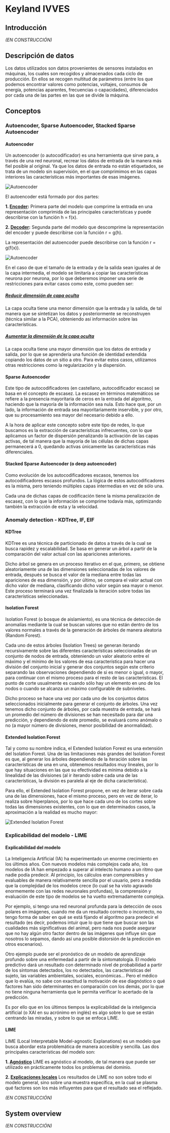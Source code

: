 # Keyland IVVES

## Introducción

*(EN CONSTRUCCIÓN)*

## Descripción de datos

Los datos utilizados son datos provenientes de sensores instalados en máquinas, los cuales son recogidos y almacenados cada ciclo de 
producción. En ellos se recogen multitud de parámetros (entre los que podemos encontrar valores como potencias, voltajes, consumos de energía,
potencias aparentes, frecuencias o capacidades), diferenciados por cada una de las partes en las que se divide la máquina.

## Conceptos

### Autoencoder, Sparse Autoencoder, Stacked Sparse Autoencoder

#### Autoencoder

Un autoencoder (o autocodificador) es una herramienta que sirve para, a través de una red neuronal, recrear los datos de entrada de la manera
más fiel posible al original. Ya que los datos de entrada no están etiquetados, se trata de un modelo sin supervisión, en el que
comprimimos en las capas interiores las características más importantes de esas imágenes.

![Autoencoder](media/KeylandIVVES-1.png?raw=true "Funcionamiento de un autoencoder")

El autoencoder está formado por dos partes:

**1. <ins>Encoder</ins>:**
    Primera parte del modelo que comprime la entrada en una representación comprimida de las principales características y puede describirse con la función h = f(x).

**2. <ins>Decoder</ins>:**
    Segunda parte del modelo que descomprime la representación del encoder y puede describirse con la función r = g(h).

La representación del autoencoder puede describirse con la función r = g(f(x)).

![Autoencoder](media/KeylandIVVES-2.png?raw=true "Representación de un autoencoder")

En el caso de que el tamaño de la entrada y de la salida sean iguales al de la capa intermedia, el modelo se limitaría a copiar las
características neurona por neurona, por lo que deberemos imponer una serie de restricciones para evitar casos como este, como pueden ser:

##### <ins>Reducir dimensión de capa oculta</ins>
La capa oculta tiene una menor dimensión que la entrada y la salida, de tal manera que se sintetizan los datos y posteriormente se reconstruyen (técnica similar a la PCA), obteniendo así información sobre las características.

##### <ins>Aumentar la dimensión de la capa oculta</ins>
La capa oculta tiene una mayor dimensión que los datos de entrada y salida, por lo que se aprendería una función de identidad extendida copiando los datos de
un sitio a otro. Para evitar estos casos, utilizamos otras restricciones como la regularización y la dispersión.

#### Sparse Autoencoder

Este tipo de autocodificadores (en castellano, autocodificador escaso) se basa en el concepto de escasez. La escasez en términos matemáticos se
refiere a la presencia mayoritaria de ceros en la entrada del algoritmo, haciendo que la mayoría de la información sea nula. Esto hace que, por
un lado, la información de entrada sea mayoritariamente inservible, y por otro, que su procesamiento sea mayor del necesario debido a ello.

A la hora de aplicar este concepto sobre este tipo de redes, lo que buscamos es la extracción de características infrecuentes, con lo que
aplicamos un factor de dispersión penalizando la activación de las capas activas, de tal manera que la mayoría de las células de dichas capas
permanecerá a 0, quedando activas únicamente las características más diferenciales.

#### Stacked Sparse Autoencoder (o deep autoencoder)

Como evolución de los autocodificadores escasos, tenemos los autocodificadores escasos profundos. La lógica de estos
autocodificadores es la misma, pero teniendo múltiples capas intermedias en vez de sólo una.

Cada una de dichas capas de codificación tiene la misma penalización de escasez, con lo que la información se comprime todavía más, optimizando
también la extracción de esta y la velocidad.

### Anomaly detection - KDTree, IF, EIF

#### KDTree

KDTree es una técnica de particionado de datos a través de la cual se busca rapidez y escalabilidad. Se basa en generar un árbol a partir de
la comparación del valor actual con las apariciones anteriores.

Dicho árbol se genera en un proceso iterativo en el que, primero, se obtiene aleatoriamente una de las dimensiones seleccionadas de los
valores de entrada, después se busca el valor de la mediana entre todas las apariciones de esa dimensión, y por último, se compara el valor
actual con dicho valor de mediana, clasificando dicho valor según sea mayor o menor. Este proceso terminará una vez finalizada la iteración
sobre todas las características seleccionadas.

#### Isolation Forest

Isolation Forest (o bosque de aislamiento), es una técnica de detección de anomalías mediante la cual se buscan valores que no están dentro de
los valores normales a través de la generación de árboles de manera aleatoria (Random Forest).

Cada uno de estos árboles (Isolation Trees) se generan iterando recursivamente sobre las diferentes características seleccionadas de un
conjunto de nodos de entrada, obteniendo un valor aleatorio entre el máximo y el mínimo de los valores de esa característica para hacer una
división del conjunto inicial y generar dos conjuntos según este criterio separando las observaciones dependiendo de si es menor o igual,
o mayor, para continuar con el mismo proceso para el resto de las características. El punto de corte usualmente es cuando sólo hay un
elemento en uno de los nodos o cuando se alcanza un máximo configurable de subniveles.

Dicho proceso se hace una vez por cada uno de los conjuntos datos seleccionados inicialmente para generar el conjunto de árboles. Una vez
tenemos dicho conjunto de árboles, por cada muestra de entrada, se hará un promedio del número de divisiones se han necesitado para dar una
predicción, y dependiendo de este promedio, se evaluará como anómalo o no (a mayor número de divisiones, menor posibilidad de anormalidad).

#### Extended Isolation Forest

Tal y como su nombre indica, el Extended Isolation Forest es una extensión del Isolation Forest. Una de las limitaciones más grandes del
Isolation Forest es que, al generar los árboles dependiendo de la iteración sobre las características de una en una, obtenemos resultados
muy lineales, por lo que hay situaciones en las que su efectividad es mínima debido a la linealidad de las divisiones (al ir iterando sobre
cada una de las características, la división es paralela al eje de dicha característica).

Para ello, el Extended Isolation Forest propone, en vez de iterar sobre cada una de las dimensiones, hace el mismo proceso, pero en vez de
iterar, lo realiza sobre hiperplanos, por lo que hace cada uno de los cortes sobre todas las dimensiones existentes, con lo que en
determinados casos, la aproximación a la realidad es mucho mayor:

![Extended Isolation Forest](media/KeylandIVVES-3.png?raw=true "IF vs EIF")

### Explicabilidad del modelo - LIME

#### Explicabilidad del modelo

La Inteligencia Artificial (IA) ha experimentado un enorme crecimiento en los últimos años. Con nuevos modelos más complejos cada año, los
modelos de IA han empezado a superar al intelecto humano a un ritmo que nadie podía predecir. Al principio, los cálculos eran comprensibles y
evaluables de manera relativamente sencilla por el usuario, pero a medida que la complejidad de los modelos crece (lo cual se ha visto
agravado enormemente con las redes neuronales profundas), la comprensión y evaluación de este tipo de modelos se ha vuelto extremadamente
compleja.

Por ejemplo, si tengo una red neuronal profunda para la detección de osos polares en imágenes, cuando me da un resultado correcto o
incorrecto, no tengo forma de saber en qué se está fijando el algoritmo para predecir el resultado (es decir, podemos intuir que lo que tiene
que buscar son las cualidades más significativas del animal, pero nada nos puede asegurar que no hay algún otro factor dentro de las imágenes
que influye sin que nosotros lo sepamos, dando así una posible distorsión de la predicción en otros escenarios).

Otro ejemplo puede ser el pronóstico de un modelo de aprendizaje profundo sobre una enfermedad a partir de la sintomatología. El modelo predictivo dará un resultado con determinado
nivel de probabilidad a partir de los síntomas detectados, los no detectados, las características del sujeto, las variables ambientales, sociales, económicas... 
Pero el médico que lo evalúa, no sabe con exactitud la motivación de ese diagnóstico o qué factores han sido determinantes en comparación con los demás,
por lo que no tiene ninguna herramienta que le permita verificar lo acertado de la predicción.

Es por ello que en los últimos tiempos la explicabilidad de la inteligencia artificial (o XAI en su acrónimo en inglés) es algo sobre
lo que se están centrando las miradas, y sobre lo que se enfoca LIME.

#### LIME

LIME (Local Interpretable Model-agnostic Explanations) es un modelo que busca abordar esta problemática de manera accesible y sencilla. Las dos
principales características del modelo son:

**1. <ins>Agnóstico</ins>**
    LIME es agnóstico al modelo, de tal manera que puede ser utilizado en prácticamente todos los problemas del dominio.
    
**2. <ins>Explicaciones locales</ins>**
    Los resultados de LIME no son sobre todo el modelo general, sino sobre una muestra específica, en la cual se plasma qué factores son los más influyentes para que el
    resultado sea el reflejado.

*(EN CONSTRUCCIÓN)*

## System overview

*(EN CONSTRUCCIÓN)*
